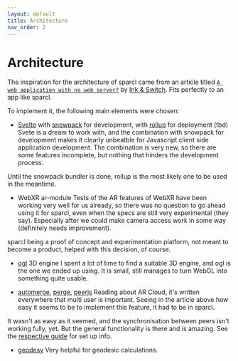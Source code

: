 ```yaml
---
layout: default
title: Architecture
nav_order: 2
---
```


# Architecture

The inspiration for the architecture of sparcl came from an article titled [`A web application with no web server?`](https://medium.com/all-the-things/a-web-application-with-no-web-server-61000a6aed8f#e135) by [Ink & Switch](https://www.inkandswitch.com/). Fits perfectly to an app like sparcl. 

To implement it, the following main elements were chosen:
* [Svelte](https://svelte.dev/) with [snowpack](https://www.snowpack.dev/) for development, with [rollup](https://rollupjs.org/guide/en/) for deployment (tbd)
Svete is a dream to work with, and the combination with snowpack for development makes it clearly unbeatble for Javascript client side application development. The combination is very new, so there are some features incomplete, but nothing that hinders the development process. 

Until the snowpack bundler is done, rollup is the most likely one to be used in the meantime.

* WebXR ar-module
Tests of the AR features of WebXR have been working very well for us already, so there was no question to go ahead using it for sparcl, even when the specs are still very experimental (they say). Especially after we could make camera access work in some way (definitely needs improvement).

sparcl being a proof of concept and experimentation platform, not meant to become a product, helped with this decision, of course.

* [ogl](https://www.npmjs.com/package/ogl) 3D engine
I spent a lot of time to find a suitable 3D engine, and ogl is the one we ended up using. It is small, still manages to turn WebGL into something quite usable.

* [automerge](https://www.npmjs.com/package/automerge), [perge](https://www.npmjs.com/package/perge), [peerjs](https://www.npmjs.com/package/peerjs)
Reading about AR Cloud, it's written everywhere that multi user is important. Seeing in the article above how easy it seems to be to implement this feature, it had to be in sparcl. 

It wasn't as easy as it seemed, and the synchronisation between peers isn't working fully, yet. But the general functionality is there and is amazing. See the [respective guide](/sparcl/guides/multiuser) for set up info.

* [geodesy](https://www.npmjs.com/package/geodesy)
Very helpful for geodesic calculations.
